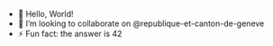 - 👋 Hello, World!
- 💞️ I’m looking to collaborate on @republique-et-canton-de-geneve
- ⚡ Fun fact: the answer is 42

<!---
lmnicoletti/lmnicoletti is a ✨ special ✨ repository because its `README.md` (this file) appears on your GitHub profile.
You can click the Preview link to take a look at your changes.
--->
